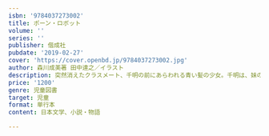 ```yaml
---
isbn: '9784037273002'
title: ポーン・ロボット
volume: ''
series: ''
publisher: 偕成社
pubdate: '2019-02-27'
cover: 'https://cover.openbd.jp/9784037273002.jpg'
author: 森川成美著 田中達之／イラスト
description: 突然消えたクラスメート、千明の前にあらわれる青い髪の少女。千明は、妹の理央と救護施設で知り合った田丸と原因究明に乗りだす。
price: '1200'
genre: 児童図書
target: 児童
format: 単行本
content: 日本文学、小説・物語

---
```

